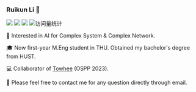 ### Ruikun Li 👋

<a href="http://fi.ee.tsinghua.edu.cn/"><img src="https://img.shields.io/badge/Lab-FIB Lab-blue" /></a>
<a href="https://github.com/lrk612"><img src="https://img.shields.io/badge/Mail-lirk612@gmail.com-green" /></a>
<a href="https://scholar.google.com.hk/citations?user=KR8SqY0AAAAJ&hl=zh-CN&oi=ao"><img src="https://img.shields.io/badge/Google-Scholar-yellow" /></a>
<img src="https://komarev.com/ghpvc/?username=lrk612&label=Views&color=0e75b6&style=flat" alt="访问量统计" />

:rocket: Interested in AI for Complex System & Complex Network.

:mortar_board: Now first-year M.Eng student in THU. Obtained my bachelor's degree from HUST.

💻 Collaborator of [Towhee](https://github.com/towhee-io/towhee) (OSPP 2023).

💬 Please feel free to contact me for any question directly through email.

<!--
**lrk612/lrk612** is a ✨ _special_ ✨ repository because its `README.md` (this file) appears on your GitHub profile.

Here are some ideas to get you started:

- 🔭 I’m currently working on ...
- 🌱 I’m currently learning ...
- 👯 I’m looking to collaborate on ...
- 🤔 I’m looking for help with ...
- 💬 Ask me about ...
- 📫 How to reach me: ...
- 😄 Pronouns: ...
- ⚡ Fun fact: ...
-->
